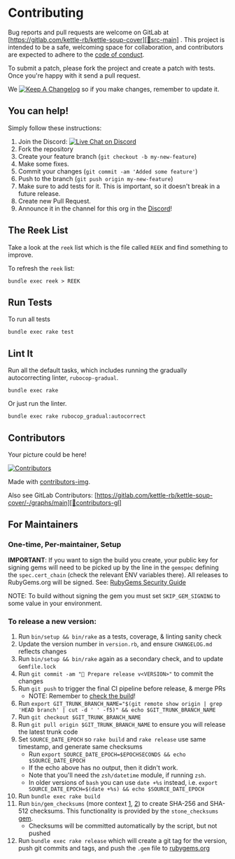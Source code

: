 # Contributing

Bug reports and pull requests are welcome on GitLab at [https://gitlab.com/kettle-rb/kettle-soup-cover][🚎src-main]
. This project is intended to be a safe, welcoming space for collaboration, and contributors are expected to adhere to
the [code of conduct][🤝conduct].

To submit a patch, please fork the project and create a patch with tests.
Once you're happy with it send a pull request.

We [![Keep A Changelog][📗keep-changelog-img]][📗keep-changelog] so if you make changes, remember to update it.

## You can help!

Simply follow these instructions:

1. Join the Discord: [![Live Chat on Discord][✉️discord-invite-img]][✉️discord-invite]
2. Fork the repository
3. Create your feature branch (`git checkout -b my-new-feature`)
4. Make some fixes.
5. Commit your changes (`git commit -am 'Added some feature'`)
6. Push to the branch (`git push origin my-new-feature`)
7. Make sure to add tests for it. This is important, so it doesn't break in a future release.
8. Create new Pull Request.
9. Announce it in the channel for this org in the [Discord][✉️discord-invite]!

## The Reek List

Take a look at the `reek` list which is the file called `REEK` and find something to improve.

To refresh the `reek` list:

```console
bundle exec reek > REEK
```

## Run Tests

To run all tests

```console
bundle exec rake test
```

## Lint It

Run all the default tasks, which includes running the gradually autocorrecting linter, `rubocop-gradual`.

```console
bundle exec rake
```

Or just run the linter.

```console
bundle exec rake rubocop_gradual:autocorrect
```

## Contributors

Your picture could be here!

[![Contributors][🖐contributors-img]][🖐contributors]

Made with [contributors-img][🖐contrib-rocks].

Also see GitLab Contributors: [https://gitlab.com/kettle-rb/kettle-soup-cover/-/graphs/main][🚎contributors-gl]

## For Maintainers

### One-time, Per-maintainer, Setup

**IMPORTANT**: If you want to sign the build you create,
your public key for signing gems will need to be picked up by the line in the
`gemspec` defining the `spec.cert_chain` (check the relevant ENV variables there).
All releases to RubyGems.org will be signed.
See: [RubyGems Security Guide][🔒️rubygems-security-guide]

NOTE: To build without signing the gem you must set `SKIP_GEM_SIGNING` to some value in your environment.

### To release a new version:

1. Run `bin/setup && bin/rake` as a tests, coverage, & linting sanity check
2. Update the version number in `version.rb`, and ensure `CHANGELOG.md` reflects changes
3. Run `bin/setup && bin/rake` again as a secondary check, and to update `Gemfile.lock`
4. Run `git commit -am "🔖 Prepare release v<VERSION>"` to commit the changes
5. Run `git push` to trigger the final CI pipeline before release, & merge PRs
    - NOTE: Remember to [check the build][🧪build]!
6. Run `export GIT_TRUNK_BRANCH_NAME="$(git remote show origin | grep 'HEAD branch' | cut -d ' ' -f5)" && echo $GIT_TRUNK_BRANCH_NAME`
7. Run `git checkout $GIT_TRUNK_BRANCH_NAME`
8. Run `git pull origin $GIT_TRUNK_BRANCH_NAME` to ensure you will release the latest trunk code
9. Set `SOURCE_DATE_EPOCH` so `rake build` and `rake release` use same timestamp, and generate same checksums
    - Run `export SOURCE_DATE_EPOCH=$EPOCHSECONDS && echo $SOURCE_DATE_EPOCH`
    - If the echo above has no output, then it didn't work.
    - Note that you'll need the `zsh/datetime` module, if running `zsh`.
    - In older versions of `bash` you can use `date +%s` instead, i.e. `export SOURCE_DATE_EPOCH=$(date +%s) && echo $SOURCE_DATE_EPOCH`
10. Run `bundle exec rake build`
11. Run `bin/gem_checksums` (more context [1][🔒️rubygems-checksums-pr], [2][🔒️rubygems-guides-pr])
    to create SHA-256 and SHA-512 checksums. This functionality is provided by the `stone_checksums`
    [gem][💎stone_checksums].
    - Checksums will be committed automatically by the script, but not pushed
12. Run `bundle exec rake release` which will create a git tag for the version,
    push git commits and tags, and push the `.gem` file to [rubygems.org][💎rubygems]

[🚎src-main]: https://gitlab.com/kettle-rb/kettle-soup-cover
[🧪build]: https://github.com/kettle-rb/kettle-soup-cover/actions
[🤝conduct]: https://gitlab.com/kettle-rb/kettle-soup-cover/-/blob/main/CODE_OF_CONDUCT.md
[🖐contrib-rocks]: https://contrib.rocks
[🖐contributors]: https://github.com/kettle-rb/kettle-soup-cover/graphs/contributors
[🚎contributors-gl]: https://gitlab.com/kettle-rb/kettle-soup-cover/-/graphs/main
[🖐contributors-img]: https://contrib.rocks/image?repo=kettle-rb/kettle-soup-cover
[💎rubygems]: https://rubygems.org
[🔒️rubygems-security-guide]: https://guides.rubygems.org/security/#building-gems
[🔒️rubygems-checksums-pr]: https://github.com/rubygems/rubygems/pull/6022
[🔒️rubygems-guides-pr]: https://github.com/rubygems/guides/pull/325
[💎stone_checksums]: https://github.com/pboling/stone_checksums
[📗keep-changelog]: https://keepachangelog.com/en/1.0.0/
[📗keep-changelog-img]: https://img.shields.io/badge/keep--a--changelog-1.0.0-FFDD67.svg?style=flat
[✉️discord-invite]: https://discord.gg/3qme4XHNKN
[✉️discord-invite-img]: https://img.shields.io/discord/1373797679469170758?style=for-the-badge
